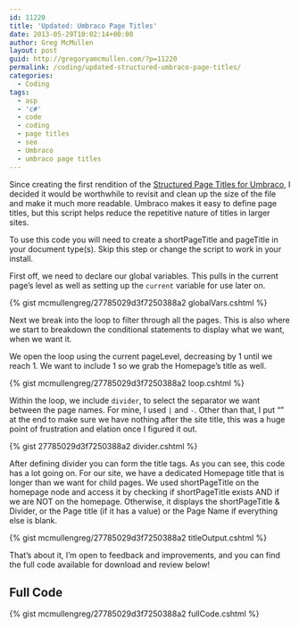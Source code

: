 ```yaml
---
id: 11220
title: 'Updated: Umbraco Page Titles'
date: 2013-05-29T10:02:14+00:00
author: Greg McMullen
layout: post
guid: http://gregoryamcmullen.com/?p=11220
permalink: /coding/updated-structured-umbraco-page-titles/
categories:
  - Coding
tags:
  - asp
  - 'c#'
  - code
  - coding
  - page titles
  - seo
  - Umbraco
  - umbraco page titles
---
```

Since creating the first rendition of the [Structured Page Titles for Umbraco](http://code.gregoryamcmullen.com/2013/01/22/structured-umbraco-page-titles/ "Structured Umbraco Page Titles"), I decided it would be worthwhile to revisit and clean up the size of the file and make it much more readable. Umbraco makes it easy to define page titles, but this script helps reduce the repetitive nature of titles in larger sites.

To use this code you will need to create a shortPageTitle and pageTitle in your document type(s). Skip this step or change&nbsp;the script to work in your install.

First off, we need to declare our global variables. This pulls in the current page&#8217;s level as well as setting up the `current` variable for use later on.

{% gist mcmullengreg/27785029d3f7250388a2 globalVars.cshtml %}

Next we break into the loop to filter through all the pages. This is also where we start to breakdown the conditional statements to display what we want, when we want it.

We open the loop using the current pageLevel, decreasing by 1 until we reach 1. We want to include 1 so we grab the Homepage&#8217;s title as well.

{% gist mcmullengreg/27785029d3f7250388a2 loop.cshtml %}

Within the loop, we include `divider`, to select the&nbsp;separator we want between the page names. For mine, I used `|` and `-`. Other than that, I put &#8220;&#8221; at the end to make sure we have nothing after the site title, this was a huge point of frustration and elation once I figured it out.

{% gist 27785029d3f7250388a2 divider.cshtml %}

After defining divider&nbsp;you can form the title tags. As you can see, this code has a lot going on. For our site, we have a dedicated Homepage title that is longer than we want for child pages. We used shortPageTitle&nbsp;on the homepage node and access it by checking if shortPageTitle exists AND if we are NOT on the homepage. Otherwise, it displays the shortPageTitle & Divider, or the Page title (if it has a value) or the Page Name if everything else is blank.

{% gist mcmullengreg/27785029d3f7250388a2 titleOutput.cshtml %}

That&#8217;s about it, I&#8217;m open to feedback and improvements, and you can find the full code available for download and review below!

## Full Code

{% gist mcmullengreg/27785029d3f7250388a2 fullCode.cshtml %}
